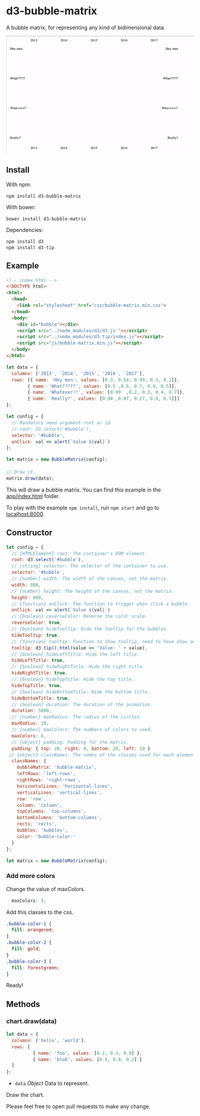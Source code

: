 # d3-bubble-matrix

A bubble matrix, for representing any kind of bidimensional data.

![bubble-matrix](assets/bubble-matrix.gif)

## Install

With npm:

    npm install d3-bubble-matrix

With bower:

    bower install d3-bubble-matrix

Dependencies:

    npm install d3
    npm install d3-tip

## Example


```html
<!-- index.html -->
<!DOCTYPE html>
<html>
  <head>
    <link rel="stylesheet" href="css/bubble-matrix.min.css">
  </head>
  <body>
    <div id="bubble"></div>
    <script src="../node_modules/d3/d3.js'"></script>
    <script src="../node_modules/d3-tip/index.js"></script>
    <script src="js/bubble-matrix.min.js"></script>
  </body>
</html>
```

```js
let data = {
  columns: ['2013', '2014', '2015', '2016', '2017'],
  rows: [{ name: 'Hey men', values: [0.3, 0.54, 0.99, 0.3, 0.2]},
        { name: 'What?????', values: [0.5 ,0.6, 0.7, 0.8, 0.5]},
        { name: 'Whatever!!', values: [0.99  ,0.2, 0.3, 0.4, 0.7]},
        { name: 'Really?', values: [0.94 ,0.07, 0.27, 0.9, 0.5]}]
};
```

```js
let config = {
  // Mandatory need argument root or id
  // root: d3.select('#bubble'),
  selector: '#bubble',
  onClick: val => alert(`Value ${val}`)
};
```

```js
let matrix = new BubbleMatrix(config);

// Draw it.
matrix.draw(data);
```

This will draw a bubble matrix. You can find this example in the [app/index.html](/app/index.html) folder.

To play with the example `npm
install`, run `npm start` and go to
[localhost:8000](http://localhost:8000/).

## Constructor

```js
let config = {
  // {HTMLElement} root: The container's DOM element.
  root: d3.select('#bubble'),
  // {string} selector: The selector of the container to use.
  selector: '#bubble',
  // {number} width: The width of the canvas, not the matrix.
  width: 800,
  // {number} height: The height of the canvas, not the matrix.
  height: 600,
  // {function} onClick: The function to trigger when click a bubble.
  onClick: val => alert(`Value ${val}`)
  // {boolean} reverseColor: Reverse the color scale.
  reverseColor: true,
  // {boolean} hideTooltip: Hide the tooltip for the bubbles.
  hideTooltip: true,
  // {function} tooltip: Function to show tooltip, need to have show and hide method.
  tooltip: d3.tip().html(value => 'Value: ' + value),
  // {boolean} hideLeftTitle: Hide the left title.
  hideLeftTitle: true,
  // {boolean} hideRightTitle: Hide the right title.
  hideRightTitle: true,
  // {boolean} hideTopTitle: Hide the top title.
  hideTopTitle: true,
  // {boolean} hideBottomTitle: Hide the bottom title.
  hideBottomTitle: true,
  // {boolean} duration: The duration of the animation.
  duration: 5000,
  // {number} maxRadius: The radius of the circles.
  maxRadius: 10,
  // {number} maxColors: The numbers of colors to used.
  maxColors: 6,
  // {object} padding: Padding for the matrix.
  padding: { top: 20, right: 0, bottom: 20, left: 10 }
 // {object} classNames: The names of the classes used for each element.
  classNames: {
    bubbleMatrix: 'bubble-matrix',
    leftRows: 'left-rows',
    rightRows: 'right-rows',
    horizontalLines: 'horizontal-lines',
    verticalLines: 'vertical-lines',
    row: 'row',
    column: 'column',
    topColumns: 'top-columns',
    bottomColumns: 'bottom-columns',
    rects: 'rects',
    bubbles: 'bubbles',
    color: 'bubble-color-'
  }
};
```

```js
let matrix = new BubbleMatrix(config);
```

### Add more colors

Change the value of maxColors.
```js
  maxColors: 3,
```
Add this classes to the css.
```css
.bubble-color-1 {
  fill: orangered;
}
.bubble-color-2 {
  fill: gold;
}
.bubble-color-3 {
  fill: forestgreen;
}
```

Ready!

## Methods

### chart.draw(data)

```js
let data = {
  columns: ['hello', 'world'],
  rows: [
          { name: 'foo', values: [0.1, 0.3, 0.9] },
          { name: 'blob', values: [0.5, 0.8, 0.2] }
  ]
};
```
  * `data` *Object* Data to represent.

Draw the chart.

Please feel free to open pull requests to make any change.
